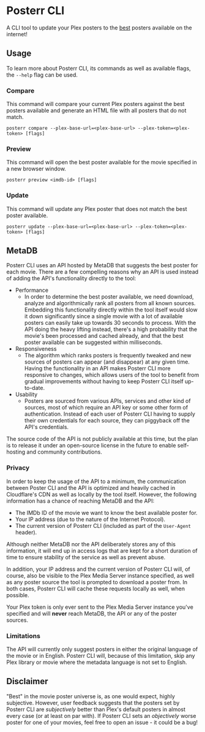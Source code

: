 # Posterr CLI

A CLI tool to update your Plex posters to the [best](#disclaimer) posters available on the internet!

## Usage

To learn more about Posterr CLI, its commands as well as available flags, the `--help` flag can be used.

### Compare

This command will compare your current Plex posters against the best posters available and generate an HTML file with
all posters that do not match. 

```
posterr compare --plex-base-url=<plex-base-url> --plex-token=<plex-token> [flags]
```

### Preview

This command will open the best poster available for the movie specified in a new browser window.

```
posterr preview <imdb-id> [flags]
```

### Update

This command will update any Plex poster that does not match the best poster available.

```
posterr update --plex-base-url=<plex-base-url> --plex-token=<plex-token> [flags]
```

## MetaDB

Posterr CLI uses an API hosted by MetaDB that suggests the best poster for each movie. There are a few compelling
reasons why an API is used instead of adding the API's functionality directly to the tool:

- Performance
  - In order to determine the best poster available, we need download, analyze and algorithmically rank all posters from
    all known sources. Embedding this functionality directly within the tool itself would slow it down significantly 
    since a single movie with a lot of available posters can easily take up towards 30 seconds to process. With the API
    doing the heavy lifting instead, there's a high probability that the movie's been processed and cached already, and
    that the best poster available can be suggested within milliseconds.
- Responsiveness
  - The algorithm which ranks posters is frequently tweaked and new sources of posters can appear (and disappear) at any
    given time. Having the functionality in an API makes Posterr CLI more responsive to changes, which allows users of
    the tool to benefit from gradual improvements without having to keep Posterr CLI itself up-to-date. 
- Usability
  - Posters are sourced from various APIs, services and other kind of sources, most of which require an API key or some
    other form of authentication. Instead of each user of Posterr CLI having to supply their own credentials for each
    source, they can piggyback off the API's credentials.

The source code of the API is not publicly available at this time, but the plan is to release it under an open-source
license in the future to enable self-hosting and community contributions.

### Privacy

In order to keep the usage of the API to a minimum, the communication between Poster CLI and the API is optimized and
heavily cached in Cloudflare's CDN as well as locally by the tool itself. However, the following information has a
chance of reaching MetaDB and the API:
- The IMDb ID of the movie we want to know the best available poster for.
- Your IP address (due to the nature of the Internet Protocol).
- The current version of Posterr CLI (included as part of the `User-Agent` header).

Although neither MetaDB nor the API deliberately stores any of this information, it will end up in access logs that are
kept for a short duration of time to ensure stability of the service as well as prevent abuse.

In addition, your IP address and the current version of Posterr CLI will, of course, also be visible to the Plex Media
Server instance specified, as well as any poster source the tool is prompted to download a poster from. In both cases,
Posterr CLI will cache these requests locally as well, when possible.

Your Plex token is only ever sent to the Plex Media Server instance you've specified and will **never** reach MetaDB,
the API or any of the poster sources.

### Limitations

The API will currently only suggest posters in either the original language of the movie or in English. Posterr CLI
will, because of this limitation, skip any Plex library or movie where the metadata language is not set to English.

## Disclaimer

"Best" in the movie poster universe is, as one would expect, highly subjective. However, user feedback suggests that the
posters set by Posterr CLI are _subjectively_ better than Plex's default posters in almost every case (or at least on
par with). If Posterr CLI sets an _objectively_ worse poster for one of your movies, feel free to open an issue - it
could be a bug! 